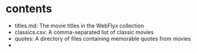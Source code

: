 # contents

- titles.md: The movie titles in the WebFlyx collection
- classics.csv: A comma-separated list of classic movies
- quotes: A directory of files containing memorable quotes from movies
- 
